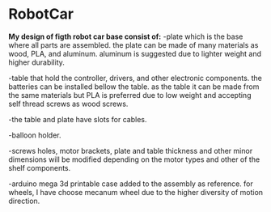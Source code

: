 
# RobotCar
**My design of figth robot car base consist of:**
 -plate which is the base where all parts are assembled. the plate can be made of many materials as wood, PLA, and aluminum. aluminum is suggested due to lighter weight and higher durability.
 
 -table that hold the controller, drivers, and other electronic components. the batteries can be installed bellow the table. as the table it can be made from the same materials but PLA is preferred due to low weight and accepting self thread screws as wood screws. 
 
 -the table and plate have slots for cables. 
 
 -balloon holder.
 
-screws holes, motor brackets, plate and table thickness and other minor dimensions will be modified depending on the motor types and other of the shelf components.

-arduino mega 3d printable case added to the assembly as reference.
for wheels, I have choose mecanum wheel due to the higher diversity of motion direction.
